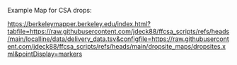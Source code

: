 Example Map for CSA drops:

https://berkeleymapper.berkeley.edu/index.html?tabfile=https://raw.githubusercontent.com/jdeck88/ffcsa_scripts/refs/heads/main/localline/data/delivery_data.tsv&configfile=https://raw.githubusercontent.com/jdeck88/ffcsa_scripts/refs/heads/main/dropsite_maps/dropsites.xml&pointDisplay=markers

